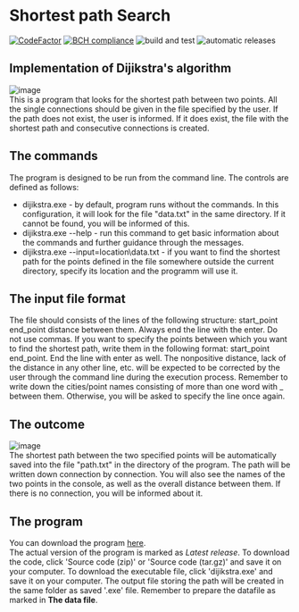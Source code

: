# Shortest path Search
[![CodeFactor](https://www.codefactor.io/repository/github/amrukwa/shortest_path/badge)](https://www.codefactor.io/repository/github/amrukwa/shortest_path) [![BCH compliance](https://bettercodehub.com/edge/badge/amrukwa/shortest_path?branch=main)](https://bettercodehub.com/) ![build and test](https://github.com/amrukwa/shortest_path/workflows/build%20and%20test/badge.svg) ![automatic releases](https://github.com/amrukwa/shortest_path/workflows/automatic%20releases/badge.svg)  
## Implementation of Dijikstra's algorithm
![image](https://user-images.githubusercontent.com/57860857/98136848-a757c280-1ec1-11eb-978c-b271e5fdada2.png)  
This is a program that looks for the shortest path between two points. All the single connections should be given in the file specified by the user. If the path does not exist, the user is informed. If it does exist, the file with the shortest path and consecutive connections is created.
## The commands
The program is designed to be run from the command line. The controls are defined as follows:
* dijikstra.exe - by default, program runs without the commands. In this configuration, it will look for the file "data.txt" in the same directory. If it cannot be found, you will be informed of this.
* dijikstra.exe --help - run this command to get basic information about the commands and further guidance through the messages.
* dijikstra.exe --input=location\data.txt - if you want to find the shortest path for the points defined in the file somewhere outside the current directory, specify its location and the programm will use it.
## The input file format
The file should consists of the lines of the following structure: start_point end_point distance between them. Always end the line with the enter. Do not use commas. If you want to specify the points between which you want to find the shortest path, write them in the following format: start_point end_point. End the line with enter as well. The nonpositive distance, lack of the distance in any other line, etc. will be expected to be corrected by the user through the command line during the execution process. Remember to write down the cities/point names consisting of more than one word with _ between them. Otherwise, you will be asked to specify the line once again.
## The outcome
![image](https://user-images.githubusercontent.com/57860857/98137541-63b18880-1ec2-11eb-9cf1-236e98497a55.png)  
The shortest path between the two specified points will be automatically saved into the file "path.txt" in the directory of the program. The path will be written down connection by connection. You will also see the names of the two points in the console, as well as the overall distance between them. If there is no connection, you will be informed about it. 
## The program
You can download the program [here](https://github.com/amrukwa/shortest_path/releases).  
The actual version of the program is marked as _Latest release_. To download the code, click 'Source code (zip)' or 'Source code (tar.gz)' and save it on your computer. To download the executable file, click 'dijikstra.exe' and save it on your computer. The output file storing the path will be created in the same folder as saved '.exe' file. Remember to prepare the datafile as marked in **The data file**.